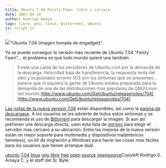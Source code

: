 ```yaml
---
title: Ubuntu 7.04 Feisty Fawn: libre y salvaje.
date: 2007-04-19
author: Rodrigo Amaya
tags: libre, gnu, linux, bittorrent, ubuntu
js: script.js
---
```


[![](http://bp3.blogger.com/_ayvorITawE4/RiekAVLpwcI/AAAAAAAAARw/A4wFXeowxso/s400/my-bu-704.jpg)](http://bp3.blogger.com/_ayvorITawE4/RiekAVLpwcI/AAAAAAAAARw/A4wFXeowxso/s1600-h/my-bu-704.jpg)"Ubuntu 7.04 (imagen tomada
      de engadget)"

Ya se puede
      conseguir la versión más reciente de Ubuntu 7.04 "Feisty Fawn"... el problema es que todo
      mundo quiere una también.
> Existe una caída de los servidores de Ubuntu.com por la demanda de
> la descarga.
Velocidad baja de transferencia, la respuesta
      lenta del sitio y ocasionales errores 503 son los síntomas que se presentan... parece que ni
      siquiera la gente de Ubuntu estaba preparada para la demanda de una de las distribuciones mas
      populares de GNU\Linux del mundo.[http://www.ubuntu.com/GetUbuntu/releasenotes/704](http://www.ubuntu.com/GetUbuntu/releasenotes/704)

[Las notas de la nueva versión 7.04](http://www.ubuntu.com/GetUbuntu/releasenotes/704) están disponibles, así como la [pagina de descargase](http://releases.ubuntu.com/feisty/). A los usuarios se
      les advierte de todos estos síntomas y se recomienda el uso de [Bittorrent](http://srbyte.blogspot.com/2007/03/bittorrent-todo-mundo-ama-bittorrent.html)
      para descargar la imagen. Si aun así prefieren una descarga directa, usen esta lista de [mirrors](http://www.ubuntu.com/getubuntu/downloadmirrors) para elegir el
      servidor mas cercano a su ubicación.
Entre las mejoras de la nueva versión están un
      mejor soporte para multimedia y dispositivos inalámbricos (wireless), un kit de migración a
      Windows para hacer las cosas mas fáciles para los usuarios que tienen arranque
      dual.

[ubuntu](http://www.blogalaxia.com/tags/ubuntu) [7.04](http://www.blogalaxia.com/tags/7.04) [linux](http://www.blogalaxia.com/tags/linux) [gnu](http://www.blogalaxia.com/tags/gnu) [libre](http://www.blogalaxia.com/tags/libre) [free](http://www.blogalaxia.com/tags/free) [open](http://www.blogalaxia.com/tags/open) [source](http://www.blogalaxia.com/tags/source) [opensource](http://www.blogalaxia.com/tags/opensource)Copyleft Rodrigo S.
      Amaya C. y el staff del Sr. Byte